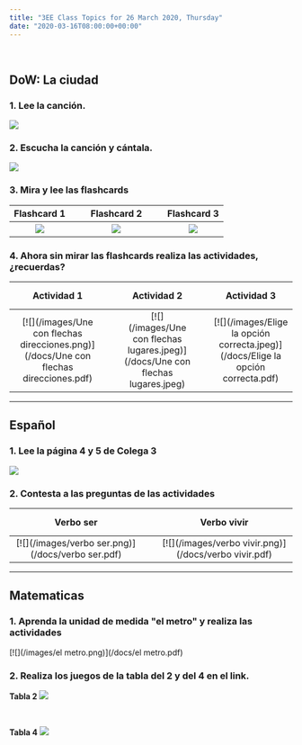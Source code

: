 ```yaml
---
title: "3EE Class Topics for 26 March 2020, Thursday"
date: "2020-03-16T08:00:00+00:00"
---
```


&nbsp;

## DoW: La ciudad

### 1. Lee la canción.

[![](/images/21_lirycs_pasoaladerecha.png)](/docs/21_lirycs_pasoaladerecha.pdf)

### 2. Escucha la canción y cántala.

[![](/images/un_paso_a_la_derecha.png)](https://rockalingua.com/videos/directions-right-left)

### 3. Mira y lee las flashcards

**Flashcard 1** | &nbsp; &nbsp; | **Flashcard 2** | &nbsp; &nbsp; | **Flashcard 3**
:---: | :---: | :---: | :---: | :---:
[![](/images/Flashcard1.jpeg)](/docs/Flashcard1.pdf) | &nbsp; &nbsp; | [![](/images/Flashcard2.jpeg)](/docs/Flashcard2.pdf) | &nbsp; &nbsp; | [![](/images/Flashcard3.jpeg)](/docs/Flashcard3.pdf)

### 4. Ahora sin mirar las flashcards realiza las actividades, ¿recuerdas?

**Actividad 1** | &nbsp; &nbsp; | **Actividad 2** | &nbsp; &nbsp; | **Actividad 3**
:---: | :---: | :---: | :---: | :---:
[![](/images/Une con flechas direcciones.png)](/docs/Une con flechas direcciones.pdf) | &nbsp; &nbsp; | [![](/images/Une con flechas lugares.jpeg)](/docs/Une con flechas lugares.jpeg) | &nbsp; &nbsp; | [![](/images/Elige la opción correcta.jpeg)](/docs/Elige la opción correcta.pdf)

<hr>

## Español

### 1. Lee la página 4 y 5 de Colega 3

[![](/images/pagina4y5Colega3.png)](/docs/pagina4y5Colega3.pdf)

### 2. Contesta a las preguntas de las actividades

**Verbo ser** | &nbsp; &nbsp; | **Verbo vivir**
:---: | :---: | :---:
[![](/images/verbo ser.png)](/docs/verbo ser.pdf) | &nbsp; &nbsp; | [![](/images/verbo vivir.png)](/docs/verbo vivir.pdf)

<hr>

## Matematicas

### 1. Aprenda la unidad de medida "el metro" y realiza las actividades

[![](/images/el metro.png)](/docs/el metro.pdf)

### 2. Realiza los juegos de la tabla del 2 y del 4 en el link.

**Tabla 2**
[![](/images/tabla2_ArbolABC.png)](https://arbolabc.com/juegos-tablas-de-multiplicar/tabla-del-2)

&nbsp;

**Tabla 4**
[![](/images/tabla4_ArbolABC.png)](https://arbolabc.com/juegos-tablas-de-multiplicar/tabla-del-4)


<br/>
<br/>

